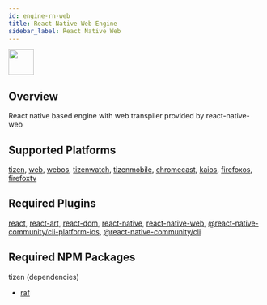 ```yaml
---
id: engine-rn-web
title: React Native Web Engine
sidebar_label: React Native Web
---
```


<img src="https://renative.org/img/ic_engine.png" width=50 height=50 />

<!--AUTO_GENERATED_START-->


## Overview

React native based engine with web transpiler provided by react-native-web

## Supported Platforms

[tizen](platform-tizen.md), [web](platform-web.md), [webos](platform-webos.md), [tizenwatch](platform-tizenwatch.md), [tizenmobile](platform-tizenmobile.md), [chromecast](platform-chromecast.md), [kaios](platform-kaios.md), [firefoxos](platform-firefoxos.md), [firefoxtv](platform-firefoxtv.md)

## Required Plugins

[react](plugins#react), [react-art](plugins#react-art), [react-dom](plugins#react-dom), [react-native](plugins#react-native), [react-native-web](plugins#react-native-web), [@react-native-community/cli-platform-ios](plugins#react-native-communitycli-platform-ios), [@react-native-community/cli](plugins#react-native-communitycli)

## Required NPM Packages

tizen (dependencies)
  - [raf](https://www.npmjs.com/package/raf)





















<!--AUTO_GENERATED_END-->
